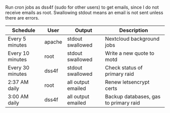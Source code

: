 Run cron jobs as dss4f (sudo for other users) to get emails, since I do not receive emails as root. Swallowing stdout means an email is not sent unless there are errors.

| Schedule | User | Output | Description |
| -------- | ---- | -------| ----------- |
| Every 5 minutes | apache | stdout swallowed | Nextcloud background jobs |
| Every 10 minutes | root | stdout swallowed | Write a new quote to motd |
| Every 30 minutes | dss4f| stdout swallowed | Check status of primary raid |
| 2:37 AM daily | root | all output emailed | Renew letsencrypt certs |
| 3:00 AM daily | dss4f | all output emailed | Backup databases, gas to primary raid |
